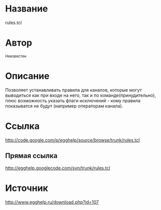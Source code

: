# Название #
rules.tcl


# Автор #
<sup>Неизвестен</sup>


# Описание #
Позволяет устанавливать правила для каналов, которые могут выводиться как при входе на него, так и по команде(принудительно), плюс возможность указать флаги исключений - кому правила показыватся не будут (например операторам канала).


# Ссылка #
http://code.google.com/p/egghelp/source/browse/trunk/rules.tcl

## Прямая ссылка ##
http://egghelp.googlecode.com/svn/trunk/rules.tcl


# Источник #
http://www.egghelp.ru/download.php?id=107
